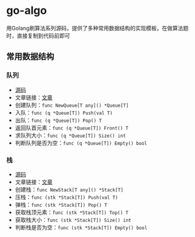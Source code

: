 # go-algo
用Golang刷算法系列源码，提供了多种常用数据结构的实现模板，在做算法题时，直接复制到代码前即可

## 常用数据结构
### 队列
- [源码](queue.go)
- 文章链接：[文章](https://zhanglp.cn/archives/156)
- 创建队列：`func NewQueue[T any]() *Queue[T]`
- 入队：`func (q *Queue[T]) Push(val T)`
- 出队：`func (q *Queue[T]) Pop() T`
- 返回队首元素：`func (q *Queue[T]) Front() T`
- 求队列大小：`func (q *Queue[T]) Size() int`
- 判断队列是否为空：`func (q *Queue[T]) Empty() bool`

### 栈
- [源码](stack.go)
- 文章链接：[文章](https://zhanglp.cn/archives/170)
- 创建栈：`func NewStack[T any]() *Stack[T]`
- 压栈：`func (stk *Stack[T]) Push(val T)`
- 弹栈：`func (stk *Stack[T]) Pop() T`
- 获取栈顶元素：`func (stk *Stack[T]) Top() T`
- 获取栈大小：`func (stk *Stack[T]) Size() int`
- 判断栈是否为空：`func (stk *Stack[T]) Empty() bool`
